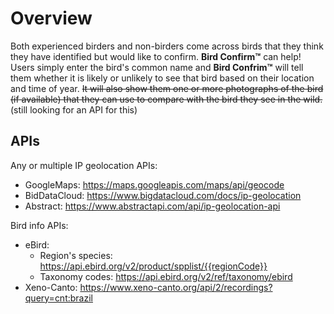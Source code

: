 # Overview

Both experienced birders and non-birders come across birds that they think they have identified but would like to confirm. **Bird Confirm&trade;** can help! Users simply enter the bird's common name and **Bird Confrim&trade;** will tell them whether it is likely or unlikely to see that bird based on their location and time of year. ~~It will also show them one or more photographs of the bird (if available) that they can use to compare with the bird they see in the wild.~~ (still looking for an API for this)

## APIs

Any or multiple IP geolocation APIs:
* GoogleMaps: https://maps.googleapis.com/maps/api/geocode
* BidDataCloud: https://www.bigdatacloud.com/docs/ip-geolocation
* Abstract: https://www.abstractapi.com/api/ip-geolocation-api

Bird info APIs:
* eBird:
    * Region's species: https://api.ebird.org/v2/product/spplist/{{regionCode}}
    * Taxonomy codes: https://api.ebird.org/v2/ref/taxonomy/ebird
* Xeno-Canto: https://www.xeno-canto.org/api/2/recordings?query=cnt:brazil